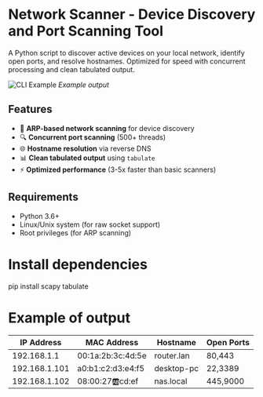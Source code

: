 # Network Scanner - Device Discovery and Port Scanning Tool

A Python script to discover active devices on your local network, identify open ports, and resolve hostnames. 
Optimized for speed with concurrent processing and clean tabulated output.

![CLI Example](https://via.placeholder.com/800x400.png?text=Sample+CLI+Output) *Example output*

## Features
- 🚀 **ARP-based network scanning** for device discovery
- 🔍 **Concurrent port scanning** (500+ threads)
- 🌐 **Hostname resolution** via reverse DNS
- 📊 **Clean tabulated output** using `tabulate`
- ⚡ **Optimized performance** (3-5x faster than basic scanners)

## Requirements
- Python 3.6+
- Linux/Unix system (for raw socket support)
- Root privileges (for ARP scanning)


# Install dependencies
pip install scapy tabulate


# Example of output
| IP Address    | MAC Address       | Hostname          | Open Ports  |
|---------------|-------------------|-------------------|-------------|
| 192.168.1.1   | 00:1a:2b:3c:4d:5e | router.lan        | 80,443      |
| 192.168.1.101 | a0:b1:c2:d3:e4:f5 | desktop-pc        | 22,3389     |
| 192.168.1.102 | 08:00:27:ab:cd:ef | nas.local         | 445,9000    |